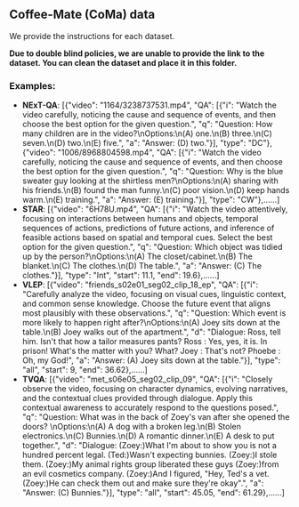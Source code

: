 ## Coffee-Mate (CoMa) data

We provide the instructions for each dataset.

**Due to double blind policies, we are unable to provide the link to the dataset. You can clean the dataset and place it in this folder.** 

### Examples:

- **NExT-QA**: [{"video": "1164/3238737531.mp4", "QA": [{"i": "Watch the video carefully, noticing the cause and sequence of events, and then choose the best option for the given question.", "q": "Question: How many children are in the video?\nOptions:\n(A) one.\n(B) three.\n(C) seven.\n(D) two.\n(E) five.", "a": "Answer: (D) two."}], "type": "DC"}, {"video": "1006/8968804598.mp4", "QA": [{"i": "Watch the video carefully, noticing the cause and sequence of events, and then choose the best option for the given question.", "q": "Question: Why is the blue sweater guy looking at the shirtless men?\nOptions:\n(A) sharing with his friends.\n(B) found the man funny.\n(C) poor vision.\n(D) keep hands warm.\n(E) training.", "a": "Answer: (E) training."}], "type": "CW"},......]
- **STAR**: [{"video": "6H78U.mp4", "QA": [{"i": "Watch the video attentively, focusing on interactions between humans and objects, temporal sequences of actions, predictions of future actions, and inference of feasible actions based on spatial and temporal cues. Select the best option for the given question.", "q": "Question: Which object was tidied up by the person?\nOptions:\n(A) The closet/cabinet.\n(B) The blanket.\n(C) The clothes.\n(D) The table.", "a": "Answer: (C) The clothes."}], "type": "Int", "start": 11.1, "end": 19.6},......]
- **VLEP**: [{"video": "friends_s02e01_seg02_clip_18_ep", "QA": [{"i": "Carefully analyze the video, focusing on visual cues, linguistic context, and common sense knowledge. Choose the future event that aligns most plausibly with these observations.", "q": "Question: Which event is more likely to happen right after?\nOptions:\n(A) Joey sits down at the table.\n(B) Joey walks out of the apartment.", "d": "Dialogue: Ross, tell him. Isn't that how a tailor measures pants? Ross : Yes, yes, it is. In prison! What's the matter with you? What? Joey : That's not? Phoebe : Oh, my God!", "a": "Answer: (A) Joey sits down at the table."}], "type": "all", "start": 9, "end": 36.62},......]
- **TVQA**: [{"video": "met_s06e05_seg02_clip_09", "QA": [{"i": "Closely observe the video, focusing on character dynamics, evolving narratives, and the contextual clues provided through dialogue. Apply this contextual awareness to accurately respond to the questions posed.", "q": "Question: What was in the back of Zoey's van after she opened the doors? \nOptions:\n(A) A dog with a broken leg.\n(B) Stolen electronics.\n(C) Bunnies.\n(D) A romantic dinner.\n(E) A desk to put together.", "d": "Dialogue: (Zoey:)What I'm about to show you is not a hundred percent legal. (Ted:)Wasn't expecting bunnies. (Zoey:)I stole them. (Zoey:)My animal rights group liberated these guys (Zoey:)from an evil cosmetics company. (Zoey:)And I figured, \"Hey, Ted's a vet. (Zoey:)He can check them out and make sure they're okay\".", "a": "Answer: (C) Bunnies."}], "type": "all", "start": 45.05, "end": 61.29},......]
